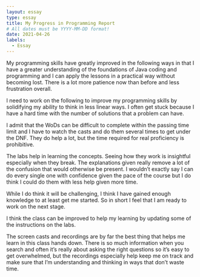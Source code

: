 ```yaml
---
layout: essay
type: essay
title: My Progress in Programming Report
# All dates must be YYYY-MM-DD format!
date: 2021-04-26
labels:
  - Essay
---
```


My programming skills have greatly improved in the following ways in that I have a greater understanding of the foundations of Java coding and programming and I can apply the lessons in a practical way without becoming lost. There is a lot more patience now than before and less frustration overall.

I need to work on the following to improve my programming skills by solidifying my ability to think in less linear ways. I often get stuck because I have a hard time with the number of solutions that a problem can have.

I admit that the WoDs can be difficult to complete within the passing time limit and I have to watch the casts and do them several times to get under the DNF. They do help a lot, but the time required for real proficiency is prohibitive. 

The labs help in learning the concepts. Seeing how they work is insightful especially when they break. The explanations given really remove a lot of the confusion that would otherwise be present. I wouldn’t exactly say I can do every single one with confidence given the pace of the course but I do think I could do them with less help given more time.

While I do think it will be challenging, I think I have gained enough knowledge to at least get me started. So in short I feel that I am ready to work on the next stage.

I think the class can be improved to help my learning by updating some of the instructions on the labs.

The screen casts and recordings are by far the best thing that helps me learn in this class hands down. There is so much information when you search and often it’s really about asking the right questions so it’s easy to get overwhelmed, but the recordings especially help keep me on track and make sure that I’m understanding and thinking in ways that don’t waste time.
